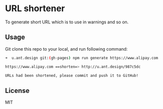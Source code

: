 # URL shortener

To generate short URL which is to use in warnings and so on.

## Usage

Git clone this repo to your local, and run following command:

```bash
➜  u.ant.design git:(gh-pages) npm run generate https://www.alipay.com

https://www.alipay.com ==shorten=> http://u.ant.design/987c5dc

URLs had been shortened, please commit and push it to GitHub!
```

## License

MIT
